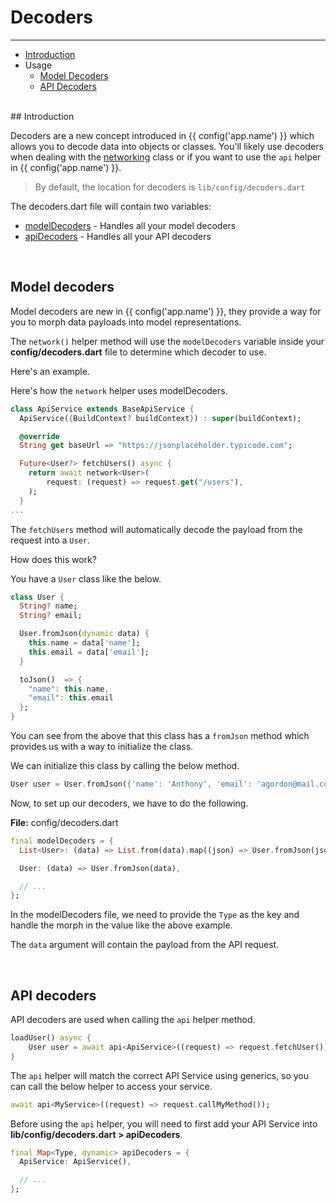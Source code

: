 # Decoders

---

<a name="section-1"></a>
- [Introduction](#introduction "Introduction")
- Usage
  - [Model Decoders](#model-decoders "Model Decoders")
  - [API Decoders](#api-decoders "API Decoders")


<div id="introduction"></div>
<br>
## Introduction

Decoders are a new concept introduced in {{ config('app.name') }} which allows you to decode data into objects or classes.
You'll likely use decoders when dealing with the [networking](/docs/{{$version}}/networking) class or if you want to use the `api` helper in {{ config('app.name') }}.

> By default, the location for decoders is `lib/config/decoders.dart`

The decoders.dart file will contain two variables:
- [modelDecoders](#model-decoders) - Handles all your model decoders 
- [apiDecoders](#api-decoders) - Handles all your API decoders 

<div id="model-decoders"></div>
<br>

## Model decoders

Model decoders are new in {{ config('app.name') }}, they provide a way for you to morph data payloads into model representations.

The `network()` helper method will use the `modelDecoders` variable inside your <b>config/decoders.dart</b> file to determine which decoder to use.

Here's an example.

Here's how the `network` helper uses modelDecoders.

```dart
class ApiService extends BaseApiService {
  ApiService({BuildContext? buildContext}) : super(buildContext);

  @override
  String get baseUrl => "https://jsonplaceholder.typicode.com";

  Future<User?> fetchUsers() async {
    return await network<User>(
        request: (request) => request.get("/users"),
    );
  }
...
```

The `fetchUsers` method will automatically decode the payload from the request into a `User`.

How does this work?

You have a `User` class like the below.

```dart
class User {
  String? name;
  String? email;

  User.fromJson(dynamic data) {
    this.name = data['name'];
    this.email = data['email'];
  }

  toJson()  => {
    "name": this.name,
    "email": this.email
  };
}
```

You can see from the above that this class has a `fromJson` method which provides us with a way to initialize the class.

We can initialize this class by calling the below method.

```dart
User user = User.fromJson({'name': 'Anthony', 'email': 'agordon@mail.com'});
```

Now, to set up our decoders, we have to do the following.

<b>File:</b> config/decoders.dart
```dart
final modelDecoders = {
  List<User>: (data) => List.from(data).map((json) => User.fromJson(json)).toList(),

  User: (data) => User.fromJson(data),

  // ...
};
```

In the modelDecoders file, we need to provide the `Type` as the key and handle the morph in the value like the above example.

The `data` argument will contain the payload from the API request.

<div id="api-decoders"></div>
<br>

## API decoders

API decoders are used when calling the `api` helper method.

```dart
loadUser() async {
    User user = await api<ApiService>((request) => request.fetchUser());
}
```

The `api` helper will match the correct API Service using generics, so you can call the below helper to access your service. 

```dart
await api<MyService>((request) => request.callMyMethod());
```

Before using the `api` helper, you will need to first add your API Service into <b>lib/config/decoders.dart > apiDecoders</b>.

```dart
final Map<Type, dynamic> apiDecoders = {
  ApiService: ApiService(),

  // ...
};
```
